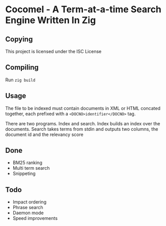 # Cocomel - A Term-at-a-time Search Engine Written In Zig

## Copying

This project is licensed under the ISC License

## Compiling

Run `zig build`

## Usage

The file to be indexed must contain documents in XML or HTML concated together, each prefixed with a `<DOCNO>identifier</DOCNO>` tag.

There are two programs. Index and search. Index builds an index over the documents. Search takes terms from stdin and outputs two columns, the document id and the relevancy score

## Done

* BM25 ranking
* Multi term search
* Snippeting

## Todo

* Impact ordering
* Phrase search
* Daemon mode
* Speed improvements

